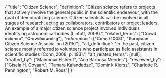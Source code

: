 {
    "title": "Citizen Science",
    "definition": "Citizen science refers to projects that actively involve the general public in the scientific endeavour, with the goal of democratizing science. Citizen scientists can be involved in all stages of research, acting as collaborators, contributors or project leaders. An example of a major citizen science project involved individuals identifying astronomical bodies (Lintott, 2008).",
    "related_terms": ["Crowd science", "Crowdsourcing"],
    "references": ["Cohn (2008)", "European Citizen Science Association (2015)"],
    "alt_definition": "In the past, citizen science mostly referred to volunteers who participate as field assistants in scientific studies (Cohn, 2008, p. 193).",
    "alt_related_terms": [null],
    "drafted_by": ["Mahmoud Elsherif", "Ana Barbosa Mendes"],
    "reviewed_by": ["Gisela H. Govaart", "Tamara Kalandadze", "Dominik Kiersz", "Charlotte R. Pennington", "Robert M. Ross"]
  }
